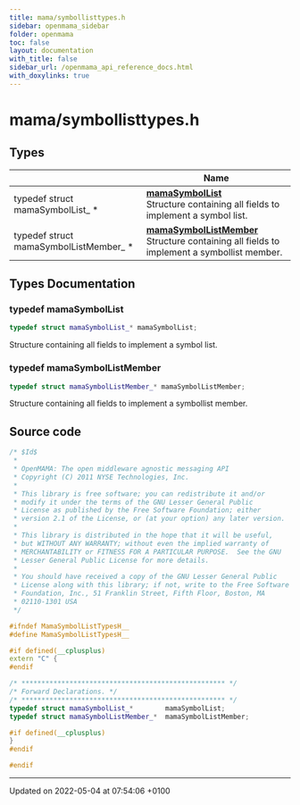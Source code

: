 ```yaml
---
title: mama/symbollisttypes.h
sidebar: openmama_sidebar
folder: openmama
toc: false
layout: documentation
with_title: false
sidebar_url: /openmama_api_reference_docs.html
with_doxylinks: true
---
```


# mama/symbollisttypes.h



## Types

|                | Name           |
| -------------- | -------------- |
| typedef struct mamaSymbolList_ * | **[mamaSymbolList](symbollisttypes_8h.html#typedef-mamasymbollist)** <br>Structure containing all fields to implement a symbol list.  |
| typedef struct mamaSymbolListMember_ * | **[mamaSymbolListMember](symbollisttypes_8h.html#typedef-mamasymbollistmember)** <br>Structure containing all fields to implement a symbollist member.  |

## Types Documentation

### typedef mamaSymbolList

```cpp
typedef struct mamaSymbolList_* mamaSymbolList;
```

Structure containing all fields to implement a symbol list. 

### typedef mamaSymbolListMember

```cpp
typedef struct mamaSymbolListMember_* mamaSymbolListMember;
```

Structure containing all fields to implement a symbollist member. 




## Source code

```cpp
/* $Id$
 *
 * OpenMAMA: The open middleware agnostic messaging API
 * Copyright (C) 2011 NYSE Technologies, Inc.
 *
 * This library is free software; you can redistribute it and/or
 * modify it under the terms of the GNU Lesser General Public
 * License as published by the Free Software Foundation; either
 * version 2.1 of the License, or (at your option) any later version.
 *
 * This library is distributed in the hope that it will be useful,
 * but WITHOUT ANY WARRANTY; without even the implied warranty of
 * MERCHANTABILITY or FITNESS FOR A PARTICULAR PURPOSE.  See the GNU
 * Lesser General Public License for more details.
 *
 * You should have received a copy of the GNU Lesser General Public
 * License along with this library; if not, write to the Free Software
 * Foundation, Inc., 51 Franklin Street, Fifth Floor, Boston, MA
 * 02110-1301 USA
 */

#ifndef MamaSymbolListTypesH__
#define MamaSymbolListTypesH__

#if defined(__cplusplus)
extern "C" {
#endif

/* *************************************************** */
/* Forward Declarations. */
/* *************************************************** */
typedef struct mamaSymbolList_*        mamaSymbolList;
typedef struct mamaSymbolListMember_*  mamaSymbolListMember;

#if defined(__cplusplus)
}
#endif

#endif
```


-------------------------------

Updated on 2022-05-04 at 07:54:06 +0100
